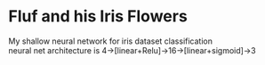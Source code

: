 <h1>Fluf and his Iris Flowers</h1>
 My shallow neural network for iris dataset classification</br>
 neural net architecture is 4->[linear+Relu]->16->[linear+sigmoid]->3
